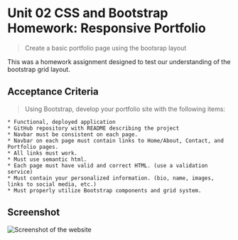 # Unit 02 CSS and Bootstrap Homework: Responsive Portfolio
> Create a basic portfolio page using the bootsrap layout

This was a homework assignment designed to test our understanding of the bootstrap grid layout.

## Acceptance Criteria
> Using Bootstrap, develop your portfolio site with the following items:
```
* Functional, deployed application
* GitHub repository with README describing the project
* Navbar must be consistent on each page.
* Navbar on each page must contain links to Home/About, Contact, and Portfolio pages.
* All links must work.
* Must use semantic html.
* Each page must have valid and correct HTML. (use a validation service)
* Must contain your personalized information. (bio, name, images, links to social media, etc.)
* Must properly utilize Bootstrap components and grid system.

```

## Screenshot
![Screenshot of the website](https://github.com/jawm17/Homework1/blob/master/screen_shot.png?raw=true)
